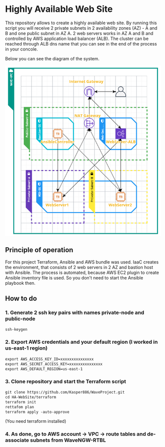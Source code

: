 # Highly Available Web Site

This repository allows to create a highly available web site. By running this script you will receive 2 private subnets in 2 availability zones (AZ) - A and B and one public subnet in AZ A. 2 web servers works in AZ A and B and controlled by AWS application load balancer (ALB). The cluster can be reached through ALB dns name that you can see in the end of the process in your concole.

Below you can see the diagram of the system.

![Image alt](https://github.com/Kasper886/WaveProject/blob/master/HA-WebSite/files/HA_WebSite.png)

## Principle of operation
For this project Terraform, Ansible and AWS bundle was used. IaaC creates the environment, that consists of 2 web servers in 2 AZ and bastion host with Ansible. The process is automated, because AWS EC2 plugin to create Ansible inventory file is used. So you don't need to start the Ansible playbook then.

## How to do
### 1. Generate 2 ssh key pairs with names private-node and public-node
```
ssh-keygen
```
### 2. Export AWS credentials and your default region (I worked in us-east-1 region)
```
export AWS_ACCESS_KEY_ID=xxxxxxxxxxxxxxx
export AWS_SECRET_ACCESS_KEY=xxxxxxxxxxxxxxx
export AWS_DEFAULT_REGION=us-east-1
```
### 3. Clone repository and start the Terraform script
```
git clone https://github.com/Kasper886/WaveProject.git
cd HA-WebSite/terraform
terraform init
rettafom plan
terraform apply -auto-approve
```
(You need terraform installed)
### 4. As done, go to AWS account -> VPC -> route tables and de-associate subnets from WaveNGW-RTBL
